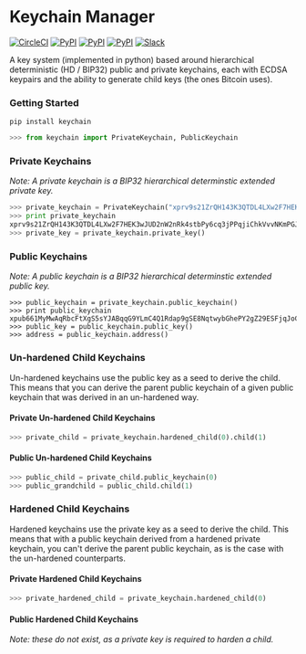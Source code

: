 # Keychain Manager

[![CircleCI](https://img.shields.io/circleci/project/blockstack/HD-keychain-python.svg)](https://pypi.python.org/pypi/HD-keychain-python/)
[![PyPI](https://img.shields.io/pypi/v/keychain.svg)](https://pypi.python.org/pypi/keychain/)
[![PyPI](https://img.shields.io/pypi/dm/keychain.svg)](https://pypi.python.org/pypi/keychain/)
[![PyPI](https://img.shields.io/pypi/l/keychain.svg)](https://pypi.python.org/pypi/keychain/)
[![Slack](http://slack.blockstack.org/badge.svg)](http://slack.blockstack.org/)

A key system (implemented in python) based around hierarchical deterministic (HD / BIP32) public and private keychains, each with ECDSA keypairs and the ability to generate child keys (the ones Bitcoin uses).

### Getting Started

```
pip install keychain
```

```python
>>> from keychain import PrivateKeychain, PublicKeychain
```

### Private Keychains

*Note: A private keychain is a BIP32 hierarchical determinstic extended private key.*

```python
>>> private_keychain = PrivateKeychain("xprv9s21ZrQH143K3QTDL4LXw2F7HEK3wJUD2nW2nRk4stbPy6cq3jPPqjiChkVvvNKmPGJxWUtg6LnF5kejMRNNU3TGtRBeJgk33yuGBxrMPHi")
>>> print private_keychain
xprv9s21ZrQH143K3QTDL4LXw2F7HEK3wJUD2nW2nRk4stbPy6cq3jPPqjiChkVvvNKmPGJxWUtg6LnF5kejMRNNU3TGtRBeJgk33yuGBxrMPHi
>>> private_key = private_keychain.private_key()
```

### Public Keychains

*Note: A public keychain is a BIP32 hierarchical determinstic extended public key.*

```
>>> public_keychain = private_keychain.public_keychain()
>>> print public_keychain
xpub661MyMwAqRbcFtXgS5sYJABqqG9YLmC4Q1Rdap9gSE8NqtwybGhePY2gZ29ESFjqJoCu1Rupje8YtGqsefD265TMg7usUDFdp6W1EGMcet8
>>> public_key = public_keychain.public_key()
>>> address = public_keychain.address()
```

### Un-hardened Child Keychains

Un-hardened keychains use the public key as a seed to derive the child. This means that you can derive the parent public keychain of a given public keychain that was derived in an un-hardened way.

#### Private Un-hardened Child Keychains

```python
>>> private_child = private_keychain.hardened_child(0).child(1)
```

#### Public Un-hardened Child Keychains

```python
>>> public_child = private_child.public_keychain(0)
>>> public_grandchild = public_child.child(1)
```

### Hardened Child Keychains

Hardened keychains use the private key as a seed to derive the child. This means that with a public keychain derived from a hardened private keychain, you can't derive the parent public keychain, as is the case with the un-hardened counterparts.

#### Private Hardened Child Keychains

```python
>>> private_hardened_child = private_keychain.hardened_child(0)
```

#### Public Hardened Child Keychains

*Note: these do not exist, as a private key is required to harden a child.*
